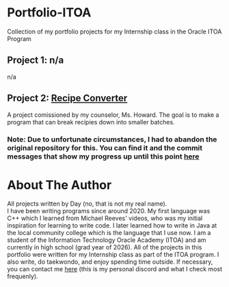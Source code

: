 # Portfolio-ITOA
Collection of my portfolio projects for my Internship class in the Oracle ITOA Program


  ## Project 1: n/a
  n/a


  ## Project 2: [Recipe Converter](https://github.com/Day-exe/PortfolioProjects/tree/main/src)
  A project comissioned by my counselor, Ms. Howard. The goal is to make a program that can break recipies down into smaller batches.

### Note: Due to unfortunate circumstances, I had to abandon the original repository for this. You can find it and the commit messages that show my progress up until this point [here](https://github.com/Day-exe/Portfolio-Projects)

# About The Author
All projects written by Day (no, that is not my real name).\
I have been writing programs since around 2020. My first language was C++ which I learned from Michael Reeves' videos, who was my initial inspiration for learning to write code. I later learned how to write in Java at the local community college which is the language that I use now. I am a student of the Information Technology Oracle Academy (ITOA) and am currently in high school (grad year of 2026). All of the projects in this portfolio were written for my Internship class as part of the ITOA program. I also write, do taekwondo, and enjoy spending time outside. If necessary, you can contact me [here](discordapp.com/users/988854898609238097) (this is my personal discord and what I check most frequenly).
